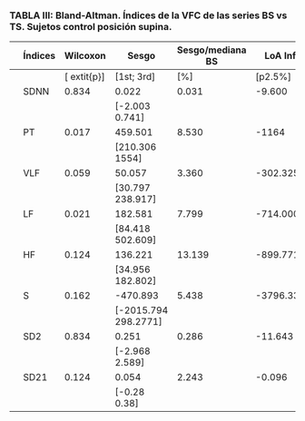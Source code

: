 ### TABLA III: Bland-Altman. Índices de la VFC de las series BS vs TS. Sujetos control posición supina.

|   | Índices | Wilcoxon    | Sesgo                | Sesgo/mediana BS | LoA Inf   | LoA Sup   | DifLoA/mediana BS |
|---|---------|-------------|----------------------|------------------|-----------|-----------|-------------------|
|   |         | [	extit{p}] | [1st; 3rd]           | [\%]             | [p2.5\%]  | [p97.5\%] | [\%]              |
|   | SDNN    | 0.834       | 0.022                | 0.031            | -9.600    | 6.255     | 4.800             |
|   |         |             | [-2.003 0.741]       |                  |           |           |                   |
|   | PT      | 0.017       | 459.501              | 8.530            | -1164     | 1648      | 8.987             |
|   |         |             | [210.306 1554]       |                  |           |           |                   |
|   | VLF     | 0.059       | 50.057               | 3.360            | -302.325  | 1245.198  | 63.280            |
|   |         |             | [30.797 238.917]     |                  |           |           |                   |
|   | LF      | 0.021       | 182.581              | 7.799            | -714.000  | 952.348   | 11.018            |
|   |         |             | [84.418 502.609]     |                  |           |           |                   |
|   | HF      | 0.124       | 136.221              | 13.139           | -899.771  | 358.406   | 52.218            |
|   |         |             | [34.956 182.802]     |                  |           |           |                   |
|   | S       | 0.162       | -470.893             | 5.438            | -3796.338 | 1647.158  | 24.820            |
|   |         |             | [-2015.794 298.2771] |                  |           |           |                   |
|   | SD2     | 0.834       | 0.251                | 0.286            | -11.643   | 5.346     | 7.163             |
|   |         |             | [-2.968 2.589]       |                  |           |           |                   |
|   | SD21    | 0.124       | 0.054                | 2.243            | -0.096    | 0.780     | 28.196            |
|   |         |             | [-0.28 0.38]         |                  |           |           |                   |

